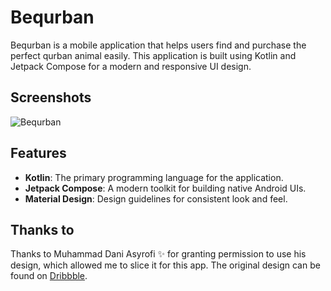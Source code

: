 # Bequrban

Bequrban is a mobile application that helps users find and purchase the perfect qurban animal easily. This application is built using Kotlin and Jetpack Compose for a modern and responsive UI design.

## Screenshots

![Bequrban](https://github.com/rwnhrmwn23/Bequrban/assets/25237512/fe6c16c0-2e7b-4c37-b90d-2d5ec86da0a2)

## Features

- **Kotlin**: The primary programming language for the application.
- **Jetpack Compose**: A modern toolkit for building native Android UIs.
- **Material Design**: Design guidelines for consistent look and feel.

## Thanks to

Thanks to Muhammad Dani Asyrofi ✨ for granting permission to use his design, which allowed me to slice it for this app. The original design can be found on [Dribbble](https://dribbble.com/daniasyrofi).
